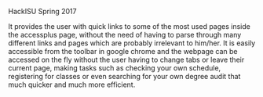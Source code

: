 HackISU Spring 2017

It provides the user with quick links to some of the most used pages inside the accessplus page, without the need of having to parse through many different links and pages which are probably irrelevant to him/her. It is easily accessible from the toolbar in google chrome and the webpage can be accessed on the fly without the user having to change tabs or leave their current page, making tasks such as checking your own schedule, registering for classes or even searching for your own degree audit that much quicker and much more efficient.
